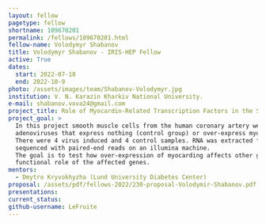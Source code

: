 ```yaml
---
layout: fellow
pagetype: fellow
shortname: 109670201
permalink: /fellows/109670201.html
fellow-name: Volodymyr Shabanov
title: Volodymyr Shabanov - IRIS-HEP Fellow
active: True
dates:
  start: 2022-07-18
  end: 2022-10-9
photo: /assets/images/team/Shabanov-Volodymyr.jpg
institution: V. N. Karazin Kharkiv National University.
e-mail: shabanov.vova24@gmail.com
project_title: Role of Myocardin-Related Transcription Factors in the Smooth Muscle Cell gene program
project_goal: >
  In this project smooth muscle cells from the human coronary artery were treated with
  adenoviruses that express nothing (control group) or over-express myocardin (experimental group).
  There were 4 virus induced and 4 control samples. RNA was extracted from these cells and
  sequenced with paired-end reads on an illumina machine.
  The goal is to test how over-expression of myocarding affects other genes and to analyse the
  functional role of the affected genes.
mentors:
  - Dmytro Kryvokhyzha (Lund University Diabetes Center)
proposal: /assets/pdf/fellows-2022/230-proposal-Volodymir-Shabanov.pdf
presentations:
current_status:
github-username: LeFruite
---
```

